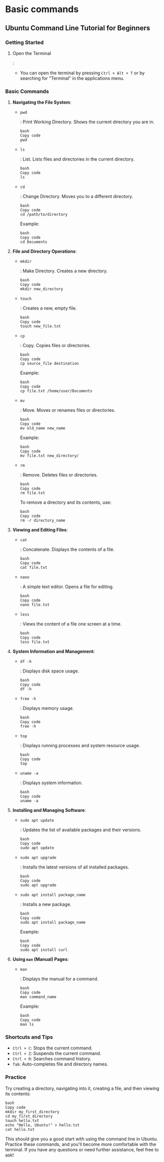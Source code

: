 # Basic commands

## Ubuntu Command Line Tutorial for Beginners

### Getting Started

1. Open the Terminal

   :

   - You can open the terminal by pressing `Ctrl + Alt + T` or by searching for "Terminal" in the applications menu.

### Basic Commands

1. **Navigating the File System**:

   - ```
     pwd
     ```

     : Print Working Directory. Shows the current directory you are in.

     ```
     bash
     Copy code
     pwd
     ```

   - ```
     ls
     ```

     : List. Lists files and directories in the current directory.

     ```
     bash
     Copy code
     ls
     ```

   - ```
     cd
     ```

     : Change Directory. Moves you to a different directory.

     ```
     bash
     Copy code
     cd /path/to/directory
     ```

     Example:

     ```
     bash
     Copy code
     cd Documents
     ```

2. **File and Directory Operations**:

   - ```
     mkdir
     ```

     : Make Directory. Creates a new directory.

     ```
     bash
     Copy code
     mkdir new_directory
     ```

   - ```
     touch
     ```

     : Creates a new, empty file.

     ```
     bash
     Copy code
     touch new_file.txt
     ```

   - ```
     cp
     ```

     : Copy. Copies files or directories.

     ```
     bash
     Copy code
     cp source_file destination
     ```

     Example:

     ```
     bash
     Copy code
     cp file.txt /home/user/Documents
     ```

   - ```
     mv
     ```

     : Move. Moves or renames files or directories.

     ```
     bash
     Copy code
     mv old_name new_name
     ```

     Example:

     ```
     bash
     Copy code
     mv file.txt new_directory/
     ```

   - ```
     rm
     ```

     : Remove. Deletes files or directories.

     ```
     bash
     Copy code
     rm file.txt
     ```

     To remove a directory and its contents, use:

     ```
     bash
     Copy code
     rm -r directory_name
     ```

3. **Viewing and Editing Files**:

   - ```
     cat
     ```

     : Concatenate. Displays the contents of a file.

     ```
     bash
     Copy code
     cat file.txt
     ```

   - ```
     nano
     ```

     : A simple text editor. Opens a file for editing.

     ```
     bash
     Copy code
     nano file.txt
     ```

   - ```
     less
     ```

     : Views the content of a file one screen at a time.

     ```
     bash
     Copy code
     less file.txt
     ```

4. **System Information and Management**:

   - ```
     df -h
     ```

     : Displays disk space usage.

     ```
     bash
     Copy code
     df -h
     ```

   - ```
     free -h
     ```

     : Displays memory usage.

     ```
     bash
     Copy code
     free -h
     ```

   - ```
     top
     ```

     : Displays running processes and system resource usage.

     ```
     bash
     Copy code
     top
     ```

   - ```
     uname -a
     ```

     : Displays system information.

     ```
     bash
     Copy code
     uname -a
     ```

5. **Installing and Managing Software**:

   - ```
     sudo apt update
     ```

     : Updates the list of available packages and their versions.

     ```
     bash
     Copy code
     sudo apt update
     ```

   - ```
     sudo apt upgrade
     ```

     : Installs the latest versions of all installed packages.

     ```
     bash
     Copy code
     sudo apt upgrade
     ```

   - ```
     sudo apt install package_name
     ```

     : Installs a new package.

     ```
     bash
     Copy code
     sudo apt install package_name
     ```

     Example:

     ```
     bash
     Copy code
     sudo apt install curl
     ```

6. **Using `man` (Manual) Pages**:

   - ```
     man
     ```

     : Displays the manual for a command.

     ```
     bash
     Copy code
     man command_name
     ```

     Example:

     ```
     bash
     Copy code
     man ls
     ```

### Shortcuts and Tips

- `Ctrl + C`: Stops the current command.
- `Ctrl + Z`: Suspends the current command.
- `Ctrl + R`: Searches command history.
- `Tab`: Auto-completes file and directory names.

### Practice

Try creating a directory, navigating into it, creating a file, and then viewing its contents:

```
bash
Copy code
mkdir my_first_directory
cd my_first_directory
touch hello.txt
echo "Hello, Ubuntu!" > hello.txt
cat hello.txt
```

This should give you a good start with using the command line in Ubuntu. Practice these commands, and you'll become more comfortable with the terminal. If you have any questions or need further assistance, feel free to ask!